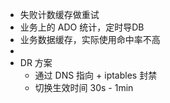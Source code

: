 - 失败计数缓存做重试
- 业务上的 ADO 统计，定时导DB
- 业务数据缓存，实际使用命中率不高
-
- DR 方案
	- 通过 DNS 指向 +  iptables 封禁
	- 切换生效时间 30s - 1min